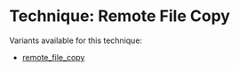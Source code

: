 # Technique: Remote File Copy

Variants available for this technique:

* [remote_file_copy](variants/remote_file_copy.md)

